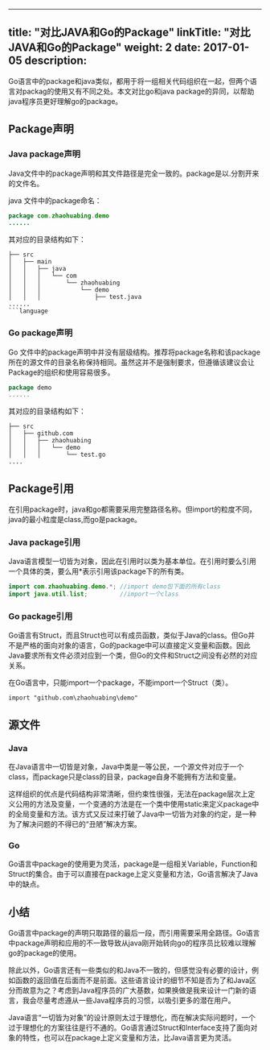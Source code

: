 
---
title: "对比JAVA和Go的Package"
linkTitle: "对比JAVA和Go的Package"
weight: 2
date: 2017-01-05
description: 
---

Go语言中的package和java类似，都用于将一组相关代码组织在一起，但两个语言对packag的使用又有不同之处。本文对比go和java package的异同，以帮助java程序员更好理解go的package。

## Package声明

### Java package声明
Java文件中的package声明和其文件路径是完全一致的。package是以.分割开来的文件名。

java 文件中的package命名：

```java
package com.zhaohuabing.demo
......
```

其对应的目录结构如下：

```
├── src
│   ├── main
│   │   ├── java
│   │   │   └── com
│   │   │       └── zhaohuabing
│   │   │           └── demo
│   │   │               ├── test.java
......
```language
```

### Go package声明

Go 文件中的package声明中并没有层级结构。推荐将package名称和该package所在的源文件的目录名称保持相同。虽然这并不是强制要求，但遵循该建议会让Package的组织和使用容易很多。

```go
package demo
......
```
其对应的目录结构如下：

```language
├── src
│   ├── github.com
│   │   ├── zhaohuabing
│   │   │   └── demo
│   │   │       └── test.go
....
```

## Package引用

在引用package时，java和go都需要采用完整路径名称。但import的粒度不同，java的最小粒度是class,而go是package。

### Java package引用

Java语言模型一切皆为对象，因此在引用时以类为基本单位。在引用时要么引用一个具体的类，要么用*表示引用该package下的所有类。

```java
import com.zhaohuabing.demo.*; //import demo包下面的所有class
import java.util.list;         //import一个class
```

### Go package引用

Go语言有Struct，而且Struct也可以有成员函数，类似于Java的class。但Go并不是严格的面向对象的语言，Go的package中可以直接定义变量和函数。因此Java要求所有文件必须对应到一个类，但Go的文件和Struct之间没有必然的对应关系。

在Go语言中，只能import一个package，不能import一个Struct（类）。

```
import "github.com\zhaohuabing\demo"
```

## 源文件

### Java

在Java语言中一切皆是对象，Java中类是一等公民，一个源文件对应于一个class，而package只是class的目录，package自身不能拥有方法和变量。

这样组织的优点是代码结构非常清晰，但约束性很强，无法在package层次上定义公用的方法及变量，一个变通的方法是在一个类中使用static来定义package中的全局变量和方法。该方式又反过来打破了Java中一切皆为对象的约定，是一种为了解决问题的不得已的“丑陋”解决方案。

### Go

Go语言中package的使用更为灵活，package是一组相关Variable，Function和Struct的集合。由于可以直接在package上定义变量和方法，Go语言解决了Java中的缺点。

## 小结

Go语言中package的声明只取路径的最后一段，而引用需要采用全路径。Go语言中package声明和应用的不一致导致从java刚开始转向go的程序员比较难以理解go的package的使用。

除此以外，Go语言还有一些类似的和Java不一致的，但感觉没有必要的设计，例如函数的返回值在后面而不是前面。这些语言设计的细节不知是否为了和Java区分而故意为之？考虑到Java程序员的广大基数，如果换做是我来设计一门新的语言，我会尽量考虑遵从一些Java程序员的习惯，以吸引更多的潜在用户。

Java语言“一切皆为对象”的设计原则太过于理想化，而在解决实际问题时，一个过于理想化的方案往往是行不通的。Go语言通过Struct和Interface支持了面向对象的特性，也可以在package上定义变量和方法，比Java语言更为灵活。